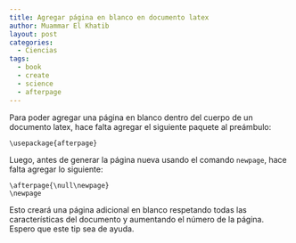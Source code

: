 ```yaml
---
title: Agregar página en blanco en documento latex
author: Muammar El Khatib
layout: post
categories:
  - Ciencias
tags:
  - book
  - create
  - science
  - afterpage
---
```


Para poder agregar una página en blanco dentro del cuerpo de un documento
latex, hace falta agregar el siguiente paquete al preámbulo:

~~~
\usepackage{afterpage}
~~~

Luego, antes de generar la página nueva usando el comando `newpage`, hace falta
agregar lo siguiente:

~~~
\afterpage{\null\newpage}
\newpage
~~~

Esto creará una página adicional en blanco respetando todas las características
del documento y aumentando el número de la página. Espero que  este tip sea de
ayuda.
